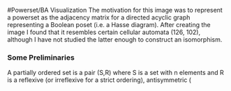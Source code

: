 #Powerset/BA Visualization
The motivation for this image was to represent a powerset as the adjacency matrix for a 
directed acyclic graph representing a Boolean poset (i.e. a Hasse diagram). After creating the image 
I found that it resembles certain cellular automata (126, 102), although I have not studied
the latter enough to construct an isomorphism.

### Some Preliminaries

A partially ordered set is a pair (S,R) where S is a set with n elements and R is a reflexive (or irreflexive for a strict ordering), antisymmetric (
